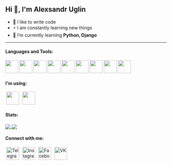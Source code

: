 ## Hi :wave:, I'm Alexsandr Uglin

- :muscle: I like to write code
- ⚡ I am constantly learning new things
- 🌱 I’m currently learning **Python, Django**
---
#### Languages and Tools: 
[<image width="40px" src="https://raw.githubusercontent.com/devicons/devicon/master/icons/python/python-original.svg"/>](https://www.python.org)
[<image width="40px" src="https://raw.githubusercontent.com/devicons/devicon/master/icons/mysql/mysql-original-wordmark.svg"/>](https://www.mysql.com/)
[<image width="40px" src="https://raw.githubusercontent.com/devicons/devicon/master/icons/postgresql/postgresql-original-wordmark.svg"/>](https://www.postgresql.org)
[<image width="40px" src="https://raw.githubusercontent.com/detain/svg-logos/780f25886640cef088af994181646db2f6b1a3f8/svg/selenium-logo.svg"/>](https://www.selenium.dev)
[<image width="40px" src="https://www.vectorlogo.zone/logos/git-scm/git-scm-icon.svg"/>](https://git-scm.com/)
[<image width="40px" src="https://raw.githubusercontent.com/devicons/devicon/master/icons/html5/html5-original-wordmark.svg"/>](https://www.w3.org/html/)
[<image width="40px" src="https://raw.githubusercontent.com/devicons/devicon/master/icons/css3/css3-original-wordmark.svg"/>](https://www.w3schools.com/css/)
[<image width="40px" src="https://raw.githubusercontent.com/devicons/devicon/master/icons/bootstrap/bootstrap-plain-wordmark.svg"/>](https://getbootstrap.com)
[<image width="40px" src="https://raw.githubusercontent.com/devicons/devicon/master/icons/gulp/gulp-plain.svg"/>](https://gulpjs.com)

#### I'm using:
[<image width="40" hspace="3" src="img/pycharm_01.svg"/>](dd)
[<image width="40" hspace="3" src="img/vscode.svg"/>](dd)

#### Stats:
<a href="https://github.com/alfa-prime/github-readme-stats">
  <img align="center" src="https://github-readme-stats.vercel.app/api?username=alfa-prime&count_private=true&show_icons=true&hide_title=true&hide_rank=true&line_height=23" />
</a>
<a href="https://github.com/alfa-prime/github-readme-stats">
  <img align="center" src="https://github-readme-stats.vercel.app/api/wakatime?username=alfa_prime" />
</a>

#### Connect with me:
[<image alt="Telegram" width="40" hspace="3" src="img/telegram.svg"/>](https://t.me/AbsoluteBender)
[<image alt="Instagram" width="40" hspace="3" src="img/instagram.svg"/>](https://www.instagram.com/uglin/?hl=ru)
[<image alt="Facebook" width="40" hspace="3" src="img/facebook.svg"/>](https://www.facebook.com/alfa.prime.one)
[<image alt="VK" width="40" hspace="3" src="img/vk.svg"/>](https://vk.com/alex_uglin)


<!-- #### Support:
[<image width="140px" height="40px" src="https://cdn.buymeacoffee.com/buttons/v2/default-yellow.png"/>](https://www.buymeacoffee.com/alfaprime)
 -->
